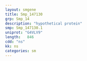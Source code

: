 ```yaml
---
layout: smgene
title: Smp_147130
grp: Smp_14
description: "hypothetical protein"
smp: Smp_147130.1
uniprot: "G4VLV9"
length:   846
cdd: "ns"
kk: ns
categories: sm
---
```

